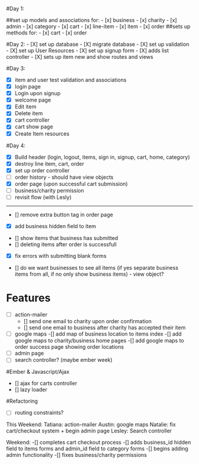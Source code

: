 #Day 1:

##set up models and associations for:
	- [x] business
	- [x] charity
	- [x] admin
	- [x] category
	- [x] cart
	- [x] line-item
	- [x] item
	- [x] order
##sets up methods for:
	- [x] cart
	- [x] order

#Day 2:
	- [X] set up database
	- [X] migrate database
	- [X] set up validation
	- [X] set up User Resources
	- [X] set up signup form
	- [X] adds list controller
	- [X] sets up item new and show routes and views

#Day 3:
- [X] item and user test validation and associations
- [X] login page 
- [X] Login upon signup
- [X] welcome page
- [X] Edit item
- [X] Delete item
- [X] cart controller
- [X] cart show page
- [X] Create Item resources

#Day 4:
- [X] Build header (login, logout, items, sign in, signup, cart, home, category)
- [X] destroy line item, cart, order
- [X] set up order controller
- [ ] order history - should have view objects
- [X] order page (upon successful cart submission)
- [ ] business/charity permission
- [ ] revisit flow (with Lesly)
---------
- [] remove extra button tag in order page
- [X] add business hidden field to item
- [] show items that business has submitted
- [] deleting items after order is successfull
- [X] fix errors with submitting blank forms
- [] do we want businesses to see all items (if yes separate business items from all, if no only show business items) - view object?

# Features
- [ ] action-mailer
	- [] send one email to charity upon order confirmation
	- [] send one email to business after charity has accepted their item
- [ ] google maps
	-[] add map of business location to items index
	-[] add google maps to charity/business home pages
	-[] add google maps to order success page showing order locations
- [ ] admin page
- [ ] search controller? (maybe ember week)

#Ember & Javascript/Ajax
- [] ajax for carts controller
- [] lazy loader

#Refactoring
- [ ] routing constraints?

This Weekend:
Tatiana: action-mailer
Austin: google maps
Natalie: fix cart/checkout system + begin admin page
Lesley: Search controller

Weekend:
-[] completes cart checkout process
-[] adds business_id hidden field to items forms and admin_id field to category forms
-[] begins adding admin functionality
-[] fixes business/charity permissions

